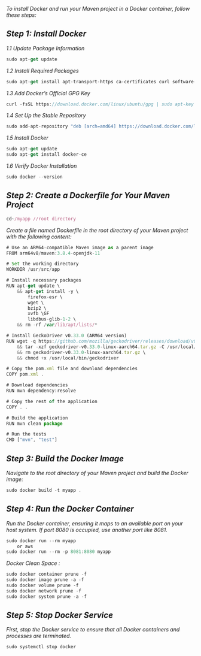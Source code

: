 
*To install Docker and run your Maven project in a Docker container, follow these steps:*
## *Step 1: Install Docker*
*1.1 Update Package Information*</br>
```javascript
sudo apt-get update
```
*1.2 Install Required Packages*
```javascript
sudo apt-get install apt-transport-https ca-certificates curl software-properties-common

```
*1.3 Add Docker’s Official GPG Key*

```javascript
curl -fsSL https://download.docker.com/linux/ubuntu/gpg | sudo apt-key add -

```
*1.4 Set Up the Stable Repository*
```javascript
sudo add-apt-repository "deb [arch=amd64] https://download.docker.com/linux/ubuntu $(lsb_release -cs) stable"
```

*1.5 Install Docker*
```javascript
sudo apt-get update
sudo apt-get install docker-ce

```
*1.6 Verify Docker Installation*
```javascript
sudo docker --version

```
## *Step 2: Create a Dockerfile for Your Maven Project*
```javascript
cd~/myapp //root directory
```
*Create a file named Dockerfile in the root directory of your Maven project with the following content:*
```javascript
# Use an ARM64-compatible Maven image as a parent image
FROM arm64v8/maven:3.8.4-openjdk-11

# Set the working directory
WORKDIR /usr/src/app

# Install necessary packages
RUN apt-get update \
    && apt-get install -y \
        firefox-esr \
        wget \
        bzip2 \
        xvfb \GF
        libdbus-glib-1-2 \
    && rm -rf /var/lib/apt/lists/*

# Install GeckoDriver v0.33.0 (ARM64 version)
RUN wget -q https://github.com/mozilla/geckodriver/releases/download/v0.33.0/geckodriver-v0.33.0-linux-aarch64.tar.gz \
    && tar -xzf geckodriver-v0.33.0-linux-aarch64.tar.gz -C /usr/local/bin/ \
    && rm geckodriver-v0.33.0-linux-aarch64.tar.gz \
    && chmod +x /usr/local/bin/geckodriver

# Copy the pom.xml file and download dependencies
COPY pom.xml .

# Download dependencies
RUN mvn dependency:resolve

# Copy the rest of the application
COPY . .

# Build the application
RUN mvn clean package

# Run the tests
CMD ["mvn", "test"]
```
## *Step 3: Build the Docker Image*
*Navigate to the root directory of your Maven project and build the Docker image:*
```javascript
sudo docker build -t myapp .

```

## *Step 4: Run the Docker Container*
*Run the Docker container, ensuring it maps to an available port on your host system. If port 8080 is occupied, use another port like 8081.*
```javascript
sudo docker run --rm myapp
    or aws
sudo docker run --rm -p 8081:8080 myapp 

```
*Docker  Clean Space :*
```javascript
sudo docker container prune -f
sudo docker image prune -a -f
sudo docker volume prune -f
sudo docker network prune -f
sudo docker system prune -a -f

```
## *Step 5: Stop Docker Service*
*First, stop the Docker service to ensure that all Docker containers and processes are terminated.*
```javascript
sudo systemctl stop docker
```

